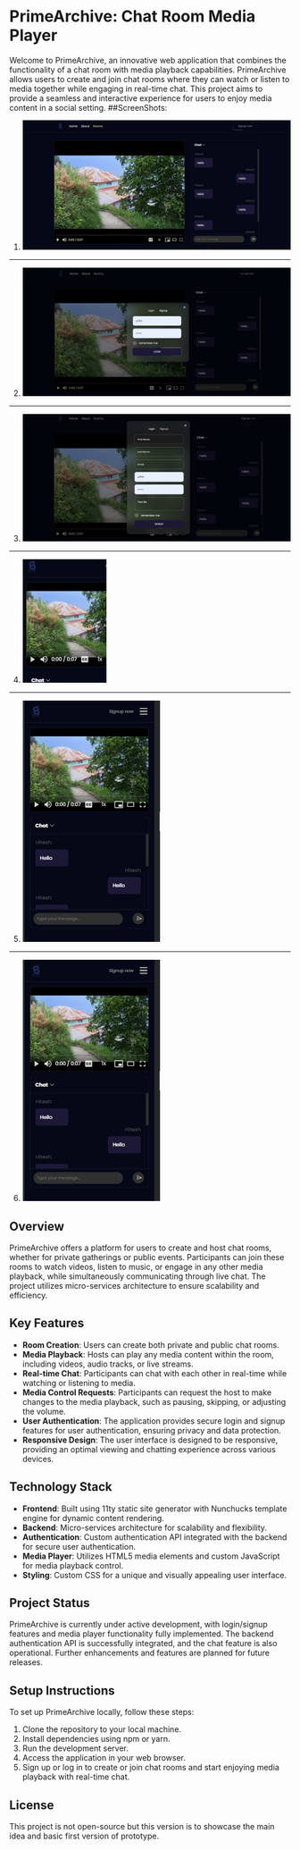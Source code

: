 # PrimeArchive: Chat Room Media Player

Welcome to PrimeArchive, an innovative web application that combines the functionality of a chat room with media playback capabilities. PrimeArchive allows users to create and join chat rooms where they can watch or listen to media together while engaging in real-time chat. This project aims to provide a seamless and interactive experience for users to enjoy media content in a social setting.
##ScreenShots:
1. ![Screenshot 1](1.png)
---
2. ![Screenshot 2](2.png)
---
3. ![Screenshot 3](3.png)
---
4. ![Screenshot 4](4.png)
---
5. ![Screenshot 5](5.png)
---
6. ![Screenshot 6](6.png)

## Overview

PrimeArchive offers a platform for users to create and host chat rooms, whether for private gatherings or public events. Participants can join these rooms to watch videos, listen to music, or engage in any other media playback, while simultaneously communicating through live chat. The project utilizes micro-services architecture to ensure scalability and efficiency.

## Key Features

- **Room Creation**: Users can create both private and public chat rooms.
- **Media Playback**: Hosts can play any media content within the room, including videos, audio tracks, or live streams.
- **Real-time Chat**: Participants can chat with each other in real-time while watching or listening to media.
- **Media Control Requests**: Participants can request the host to make changes to the media playback, such as pausing, skipping, or adjusting the volume.
- **User Authentication**: The application provides secure login and signup features for user authentication, ensuring privacy and data protection.
- **Responsive Design**: The user interface is designed to be responsive, providing an optimal viewing and chatting experience across various devices.

## Technology Stack

- **Frontend**: Built using 11ty static site generator with Nunchucks template engine for dynamic content rendering.
- **Backend**: Micro-services architecture for scalability and flexibility.
- **Authentication**: Custom authentication API integrated with the backend for secure user authentication.
- **Media Player**: Utilizes HTML5 media elements and custom JavaScript for media playback control.
- **Styling**: Custom CSS for a unique and visually appealing user interface.

## Project Status

PrimeArchive is currently under active development, with login/signup features and media player functionality fully implemented. The backend authentication API is successfully integrated, and the chat feature is also operational. Further enhancements and features are planned for future releases.

## Setup Instructions

To set up PrimeArchive locally, follow these steps:

1. Clone the repository to your local machine.
2. Install dependencies using npm or yarn.
3. Run the development server.
4. Access the application in your web browser.
5. Sign up or log in to create or join chat rooms and start enjoying media playback with real-time chat.

## License

This project is not open-source but this version is to showcase the main idea and basic first version of prototype.
